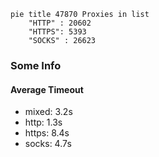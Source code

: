 
```mermaid
pie title 47870 Proxies in list
    "HTTP" : 20602
    "HTTPS": 5393
    "SOCKS" : 26623
```

### Some Info
#### Average Timeout

- mixed: 3.2s
- http: 1.3s
- https: 8.4s
- socks: 4.7s